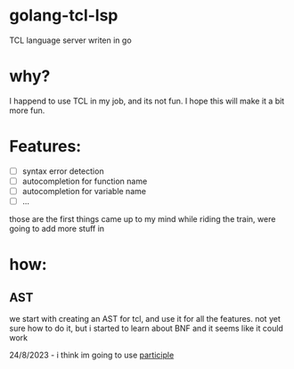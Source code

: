 # golang-tcl-lsp
TCL language server writen in go

# why?
I happend to use TCL in my job, and its not fun.
I hope this will make it a bit more fun.

# Features:
- [ ] syntax error detection
- [ ] autocompletion for function name
- [ ] autocompletion for variable name
- [ ] ...

those are the first things came up to my mind while riding the train,
were going to add more stuff in

# how:
## AST
we start with creating an AST for tcl, and use it for all the features.
not yet sure how to do it, but i started to learn about BNF and it seems like it could work

24/8/2023 - i think im going to use [participle](https://github.com/alecthomas/participle/blob/master/TUTORIAL.md)



 
